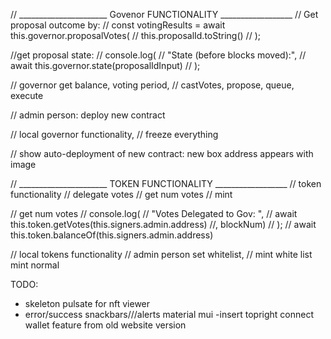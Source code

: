 

// ______________________ Govenor FUNCTIONALITY __________________
// Get proposal outcome by:
// const votingResults = await this.governor.proposalVotes(
//     this.proposalId.toString()
//   );

//get proposal state:
//   console.log(
//     "State (before blocks moved):",
//     await this.governor.state(proposalIdInput)
//   );

// governor get balance, voting period,
// castVotes, propose, queue, execute

// admin person: deploy new contract

// local governor functionality,
// freeze everything

// show auto-deployment of new contract: new box address appears with image

// ______________________ TOKEN FUNCTIONALITY __________________
// token functionality
// delegate votes
// get num votes
// mint

// get num votes
// console.log(
//     "Votes Delegated to Gov: ",
//     await this.token.getVotes(this.signers.admin.address) //, blockNum)
//   );
// await this.token.balanceOf(this.signers.admin.address)

// local tokens functionality
// admin person set whitelist,
// mint white list mint normal


TODO: 
- skeleton pulsate for nft viewer
- error/success snackbars///alerts material mui
-insert topright connect wallet feature from old website version

